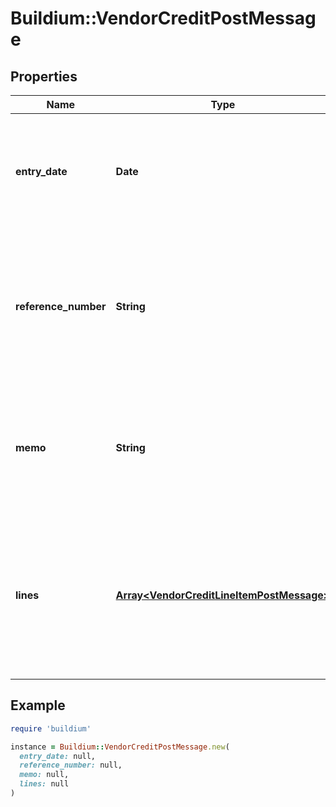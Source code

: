 # Buildium::VendorCreditPostMessage

## Properties

| Name | Type | Description | Notes |
| ---- | ---- | ----------- | ----- |
| **entry_date** | **Date** | Date the vendor credit was made. The date must be formatted as YYYY-MM-DD. |  |
| **reference_number** | **String** | The invoice or reference number that the vendor assigned to the credit. The value cannot exceed 40 characters. | [optional] |
| **memo** | **String** | Memo associated with the vendor credit, if applicable. The value cannot exceed 40 characters. | [optional] |
| **lines** | [**Array&lt;VendorCreditLineItemPostMessage&gt;**](VendorCreditLineItemPostMessage.md) | A collection of line items associated with the vendor credit. At least one line item is required and cannot exceed 100 line items. |  |

## Example

```ruby
require 'buildium'

instance = Buildium::VendorCreditPostMessage.new(
  entry_date: null,
  reference_number: null,
  memo: null,
  lines: null
)
```

